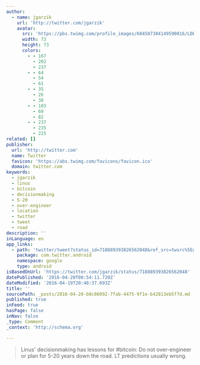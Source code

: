 ```yaml
---
author:
  - name: jgarzik
    url: 'http://twitter.com/jgarzik'
    avatar:
      src: 'https://pbs.twimg.com/profile_images/604507384149590016/LDBZzOdn_bigger.jpg'
      width: 73
      height: 73
      colors:
        - - 167
          - 202
          - 237
        - - 64
          - 54
          - 61
        - - 35
          - 26
          - 30
        - - 103
          - 69
          - 82
        - - 237
          - 235
          - 225
related: []
publisher:
  url: 'http://twitter.com'
  name: Twitter
  favicon: 'https://abs.twimg.com/favicons/favicon.ico'
  domain: twitter.com
keywords:
  - jgarzik
  - linus
  - bitcoin
  - decisionmaking
  - 5-20
  - over-engineer
  - location
  - twitter
  - tweet
  - road
description: ''
inLanguage: en
app_links:
  - path: 'twitter/tweet?status_id=718889393826562048&ref_src=twsrc%5Egoogle%7Ctwcamp%5Eandroidseo%7Ctwgr%5Estatus%7Ctwterm%5E718889393826562048'
    package: com.twitter.android
    namespace: google
    type: android
isBasedOnUrl: 'https://twitter.com/jgarzik/status/718889393826562048'
datePublished: '2016-04-20T00:54:11.720Z'
dateModified: '2016-04-19T20:48:37.693Z'
title: ''
sourcePath: _posts/2016-04-20-b0c06092-7fab-4475-9f1e-b42813eb5f7d.md
published: true
inFeed: true
hasPage: false
inNav: false
_type: Comment
_context: 'http://schema.org'

---
```

> Linus' decisionmaking has lessons for \#bitcoin: Do not over-engineer or plan for 5-20 years down the road. LT predictions usually wrong.